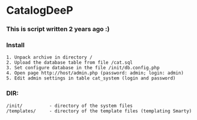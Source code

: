 CatalogDeeP
===

### This is script written 2 years ago :)

### Install
    1. Unpack archive in directory /
	2. Upload the database table from file /cat.sql
	3. Set configure database in the file /init/db.config.php
	4. Open page http://host/admin.php (password: admin; login: admin)
	5. Edit admin settings in table cat_system (login and password)
### DIR:
    /init/ 			- directory of the system files
    /templates/    	- directory of the template files (templating Smarty)